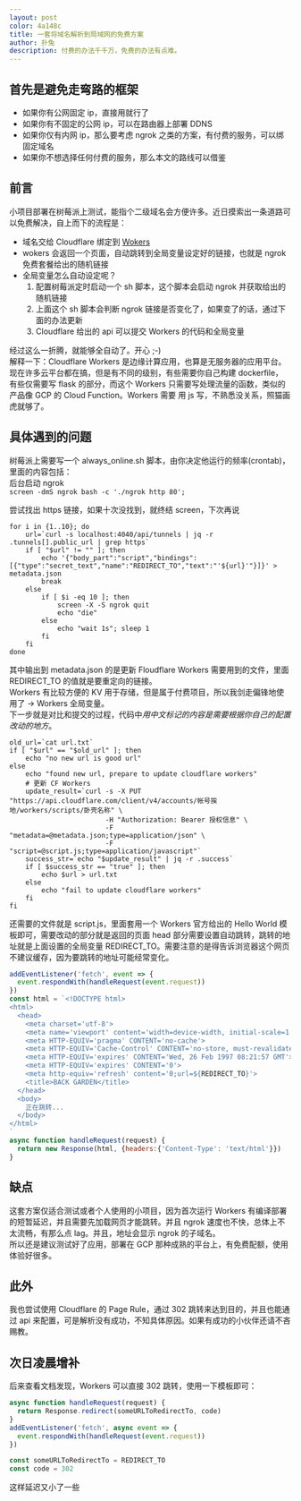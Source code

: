 ```yaml
---
layout: post
color: 4a148c
title: 一套将域名解析到局域网的免费方案
author: 扑兔
description: 付费的办法千千万，免费的办法有点难。
---
```


## 首先是避免走弯路的框架

- 如果你有公网固定 ip，直接用就行了
- 如果你有不固定的公网 ip，可以在路由器上部署 DDNS
- 如果你仅有内网 ip，那么要考虑 ngrok 之类的方案，有付费的服务，可以绑固定域名
- 如果你不想选择任何付费的服务，那么本文的路线可以借鉴

## 前言

小项目部署在树莓派上测试，能指个二级域名会方便许多。近日摸索出一条道路可以免费解决，自上而下的流程是：  

- 域名交给 Cloudflare 绑定到 [Wokers](https://workers.cloudflare.com/)
- wokers 会返回一个页面，自动跳转到全局变量设定好的链接，也就是 ngrok 免费套餐给出的随机链接
- 全局变量怎么自动设定呢？
  1. 配置树莓派定时启动一个 sh 脚本，这个脚本会启动 ngrok 并获取给出的随机链接
  2. 上面这个 sh 脚本会判断 ngrok 链接是否变化了，如果变了的话，通过下面的办法更新
  3. Cloudflare 给出的 api 可以提交 Workers 的代码和全局变量

经过这么一折腾，就能够全自动了。开心 ;-)  
解释一下：Cloudflare Workers 是边缘计算应用，也算是无服务器的应用平台。现在许多云平台都在搞，但是有不同的级别，有些需要你自己构建 dockerfile，有些仅需要写 flask 的部分，而这个 Workers 只需要写处理流量的函数，类似的产品像 GCP 的 Cloud Function。Workers 需要 用 js 写，不熟悉没关系，照猫画虎就够了。  

## 具体遇到的问题

树莓派上需要写一个 always_online.sh 脚本，由你决定他运行的频率(crontab)，里面的内容包括：  
后台启动 ngrok  
`screen -dmS ngrok bash -c './ngrok http 80';`

尝试找出 https 链接，如果十次没找到，就终结 screen，下次再说  

``` shell
for i in {1..10}; do
    url=`curl -s localhost:4040/api/tunnels | jq -r .tunnels[].public_url | grep https`
    if [ "$url" != "" ]; then
        echo '{"body_part":"script","bindings":[{"type":"secret_text","name":"REDIRECT_TO","text":"'${url}'"}]}' > metadata.json
        break
    else
        if [ $i -eq 10 ]; then
            screen -X -S ngrok quit
            echo "die"
        else
            echo "wait 1s"; sleep 1
        fi
    fi
done
```

其中输出到 metadata.json 的是更新 Floudflare Workers 需要用到的文件，里面 REDIRECT_TO 的值就是要重定向的链接。  
Workers 有比较方便的 KV 用于存储，但是属于付费项目，所以我剑走偏锋地使用了 -> Workers 全局变量。  
下一步就是对比和提交的过程，代码中*用中文标记的内容是需要根据你自己的配置改动的地方*。  

``` shell
old_url=`cat url.txt`
if [ "$url" == "$old_url" ]; then
    echo "no new url is good url"
else
    echo "found new url, prepare to update cloudflare workers"
    # 更新 CF Workers
    update_result=`curl -s -X PUT "https://api.cloudflare.com/client/v4/accounts/帐号挨地/workers/scripts/卧壳名称" \
                        -H "Authorization: Bearer 授权信息" \
                        -F "metadata=@metadata.json;type=application/json" \
                        -F "script=@script.js;type=application/javascript"`
    success_str=`echo "$update_result" | jq -r .success`
    if [ $success_str == "true" ]; then
        echo $url > url.txt
    else
        echo "fail to update cloudflare workers"
    fi
fi
```

还需要的文件就是 script.js，里面套用一个 Workers 官方给出的 Hello World 模板即可，需要改动的部分就是返回的页面 head 部分需要设置自动跳转，跳转的地址就是上面设置的全局变量 REDIRECT_TO。需要注意的是得告诉浏览器这个网页不建议缓存，因为要跳转的地址可能经常变化。

``` javascript
addEventListener('fetch', event => {
  event.respondWith(handleRequest(event.request))
})
const html = `<!DOCTYPE html>
<html>
  <head>
    <meta charset='utf-8'>
    <meta name='viewport' content='width=device-width, initial-scale=1'>
    <meta HTTP-EQUIV='pragma' CONTENT='no-cache'>
    <meta HTTP-EQUIV='Cache-Control' CONTENT='no-store, must-revalidate'>
    <meta HTTP-EQUIV='expires' CONTENT='Wed, 26 Feb 1997 08:21:57 GMT'>
    <meta HTTP-EQUIV='expires' CONTENT='0'>
    <meta http-equiv='refresh' content='0;url=${REDIRECT_TO}'>
    <title>BACK GARDEN</title>
  </head>
  <body>
    正在跳转...  
  </body>
</html>
`
async function handleRequest(request) {
  return new Response(html, {headers:{'Content-Type': 'text/html'}})
}
```

## 缺点

这套方案仅适合测试或者个人使用的小项目，因为首次运行 Workers 有编译部署的短暂延迟，并且需要先加载网页才能跳转。并且 ngrok 速度也不快，总体上不太流畅，有那么点 lag。并且，地址会显示 ngrok 的子域名。  
所以还是建议测试好了应用，部署在 GCP 那种成熟的平台上，有免费配额，使用体验好很多。  

## 此外

我也尝试使用 Cloudflare 的 Page Rule，通过 302 跳转来达到目的，并且也能通过 api 来配置，可是解析没有成功，不知具体原因。如果有成功的小伙伴还请不吝赐教。  

## 次日凌晨增补

后来查看文档发现，Workers 可以直接 302 跳转，使用一下模板即可：  

``` javascript
async function handleRequest(request) {
  return Response.redirect(someURLToRedirectTo, code)
}
addEventListener('fetch', async event => {
  event.respondWith(handleRequest(event.request))
})

const someURLToRedirectTo = REDIRECT_TO
const code = 302
```

这样延迟又小了一些  
